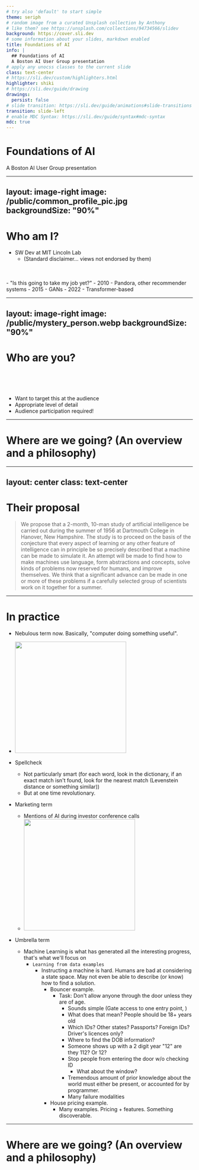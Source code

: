 ```yaml
---
# try also 'default' to start simple
theme: seriph
# random image from a curated Unsplash collection by Anthony
# like them? see https://unsplash.com/collections/94734566/slidev
background: https://cover.sli.dev
# some information about your slides, markdown enabled
title: Foundations of AI
info: |
  ## Foundations of AI
  A Boston AI User Group presentation
# apply any unocss classes to the current slide
class: text-center
# https://sli.dev/custom/highlighters.html
highlighter: shiki
# https://sli.dev/guide/drawing
drawings:
  persist: false
# slide transition: https://sli.dev/guide/animations#slide-transitions
transition: slide-left
# enable MDC Syntax: https://sli.dev/guide/syntax#mdc-syntax
mdc: true
---
```


# Foundations of AI

A Boston AI User Group presentation

<div class="abs-br m-6 flex gap-2">
  <a href="https://github.com/mikeboensel/AI_Course" target="_blank" alt="GitHub" title="Open in GitHub"
    class="text-xl slidev-icon-btn opacity-50 !border-none !hover:text-white">
    <carbon-logo-github />
  </a>
</div>

<!--
The last comment block of each slide will be treated as slide notes. It will be visible and editable in Presenter Mode along with the slide. [Read more in the docs](https://sli.dev/guide/syntax.html#notes)
-->

---
layout: image-right
image: /public/common_profile_pic.jpg
backgroundSize: "90%"
---

# Who am I?

- SW Dev at MIT Lincoln Lab
  - (Standard disclaimer... views not endorsed by them)
<br>
<br>
- "Is this going to take my job yet?"
  - 2010 - Pandora, other recommender systems
  - 2015 - GANs
  - 2022 - Transformer-based

<!--    
- 2010 - Andrew Ng Machine Learning coursera course
- 2015 - GAN hype
- 2021 - Stable Diffusion/ChatGPT/Dall-E
-->

---
layout: image-right
image: /public/mystery_person.webp
backgroundSize: "90%"
---
# Who are you?
<br><br><br>
- Want to target this at the audience
- Appropriate level of detail
- Audience participation required! 

<!-- I'm going periodically ask for a show of hands. Please participate as it helps me to understand the level of detail I should go into.  -->

---
# Where are we going? (An overview and a philosophy)


<!--
- Too often things are taught academically to be 100% technically accurate
    - Taught by people who are experts in the field. 
    - I have a different approach. Get 90% of the meaning. Fill it in later. Explain it in a way that rather than saying "Goddam that guy is smart" its more like "Why didn't I get into engineering. A monkey could do this". 
        - There is OFC more to this than I'm initially discussing, but I think its hugely helpful to start from a place of "Oh, ok, I get what you're doing and where you're going" vs "I don't know any of those words. I'm not even sure what the point of this is, I'm drowing in terminology"
 -->


---
layout: center
class: text-center
---

# Their proposal
> We propose that a 2-month, 10-man study of artificial intelligence be carried out during the summer of 1956 at Dartmouth College in Hanover, New Hampshire. The study is to proceed on the basis of the conjecture that every aspect of learning or any other feature of intelligence can in principle be so precisely described that a machine can be made to simulate it. An attempt will be made to find how to make machines use language, form abstractions and concepts, solve kinds of problems now reserved for humans, and improve themselves. We think that a significant advance can be made in one or more of these problems if a carefully selected group of scientists work on it together <span v-mark.red="2"> for a summer.</span>

---
# In practice
- Nebulous term now. Basically, "computer doing something useful".

- <img src="/public/spellcheck.JPG" height="300px">

- Spellcheck
    - Not particularly smart (for each word, look in the dictionary, if an exact match isn't found, look for the nearest match (Levenstein distance or something similar))
    - But at one time revolutionary.

- Marketing term
    - Mentions of AI during investor conference calls
    - <img src="/public/earning_call_ai_mentions.png" height="300px">
- Umbrella term
    <!-- - <img src="../imgs/venn_diagram_ai.JPG" height="300px"> -->
    - Machine Learning is what has generated all the interesting progress, that's what we'll focus on
        - `Learning from data examples`
            - Instructing a machine is hard. Humans are bad at considering a state space. May not even be able to describe (or know) how to find a solution.
                - Bouncer example.
                    - Task: Don't allow anyone through the door unless they are of age.
                        - Sounds simple (Gate access to one entry point, )
                        - What does that mean? People should be 18+ years old
                        - Which IDs? Other states? Passports? Foreign IDs? Driver's licences only?
                        - Where to find the DOB information?
                        - Someone shows up with a 2 digit year "12" are they 112? Or 12?
                        - Stop people from entering the door w/o checking ID
                            - What about the window?
                        - Tremendous amount of prior knowledge about the world must either be present, or accounted for by programmer. 
                        - Many failure modalities
                - House pricing example. 
                    - Many examples. Pricing + features. Something discoverable.


---
# Where are we going? (An overview and a philosophy)
